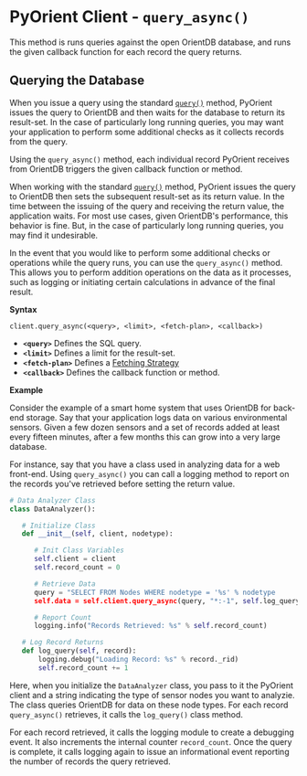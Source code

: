 # PyOrient Client - `query_async()`

This method is runs queries against the open OrientDB database, and runs the given callback function for each record the query returns.


## Querying the Database

When you issue a query using the standard [`query()`](PyOrient-Client-Query.md) method, PyOrient issues the query to OrientDB and then waits for the database to return its result-set.  In the case of particularly long running queries, you may want your application to perform some additional checks as it collects records from the query.

Using the `query_async()` method, each individual record PyOrient receives from OrientDB triggers the given callback function or method.


When working with the standard [`query()`](PyOrient-Client-Query.md) method, PyOrient issues the query to OrientDB then sets the subsequent result-set as its return value.  In the time between the issuing of the query and receiving the return value, the application waits.  For most use cases, given OrientDB's performance, this behavior is fine.  But, in the case of particularly long running queries, you may find it undesirable.

In the event that you would like to perform some additional checks or operations while the query runs, you can use the `query_async()` method.  This allows you to perform addition operations on the data as it processes, such as logging or initiating certain calculations in advance of the final result.


**Syntax**

```
client.query_async(<query>, <limit>, <fetch-plan>, <callback>)
```

- **`<query>`** Defines the SQL query.
- **`<limit>`** Defines a limit for the result-set.
- **`<fetch-plan>`** Defines a [Fetching Strategy](Fetching-Strategy.md)
- **`<callback>`** Defines the callback function or method.

**Example**

Consider the example of a smart home system that uses OrientDB for back-end storage.  Say that your application logs data on various environmental sensors.  Given a few dozen sensors and a set of records added at least every fifteen minutes, after a few months this can grow into a very large database.

For instance, say that you have a class used in analyzing data for a web front-end. Using `query_async()` you can call a logging method to report on the records you've retrieved before setting the return value.


```py
# Data Analyzer Class
class DataAnalyzer():

   # Initialize Class
   def __init__(self, client, nodetype):

      # Init Class Variables
      self.client = client
      self.record_count = 0

      # Retrieve Data
      query = "SELECT FROM Nodes WHERE nodetype = '%s' % nodetype
      self.data = self.client.query_async(query, "*:-1", self.log_query)

      # Report Count
      logging.info("Records Retrieved: %s" % self.record_count)

   # Log Record Returns
   def log_query(self, record):
       logging.debug("Loading Record: %s" % record._rid)
       self.record_count += 1
```

Here, when you initialize the `DataAnalyzer` class, you pass to it the PyOrient client and a string indicating the type of sensor nodes you want to analyzie.  The class queries OrientDB for data on these node types.  For each record `query_async()` retrieves, it calls the `log_query()` class method.

For each record retrieved, it calls the logging module to create a debugging event.  It also increments the internal counter `record_count`.  Once the query is complete, it calls logging again to issue an informational event reporting the number of records the query retrieved.
